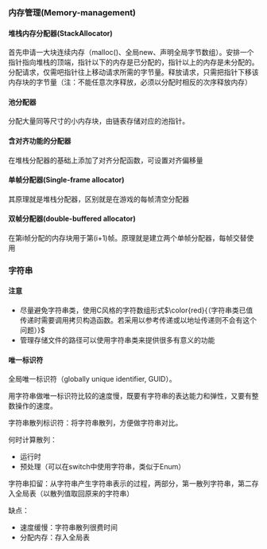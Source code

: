 ### 内存管理(Memory-management)

#### 堆栈内存分配器(StackAllocator)

首先申请一大块连续内存（malloc()、全局new、声明全局字节数组）。安排一个指针指向堆栈的顶端，指针以下的内存是已分配的，指针以上的内存是未分配的。分配请求，仅需吧指针往上移动请求所需的字节量。释放请求，只需把指针下移该内存块的字节量（注：不能任意次序释放，必须以分配时相反的次序释放内存）

#### 池分配器

分配大量同等尺寸的小内存块，由链表存储对应的池指针。

#### 含对齐功能的分配器

在堆栈分配器的基础上添加了对齐分配函数，可设置对齐偏移量

#### 单帧分配器(Single-frame allocator)

其原理就是堆栈分配器，区别就是在游戏的每帧清空分配器

#### 双帧分配器(double-buffered allocator)

在第i帧分配的内存块用于第(i+1)帧。原理就是建立两个单帧分配器，每帧交替使用

### 字符串

#### 注意

* 尽量避免字符串类，使用C风格的字符数组形式$\color{red}{（字符串类已值传递时需要调用拷贝构造函数。若采用以参考传递或以地址传递则不会有这个问题）}$
* 管理存储文件的路径可以使用字符串类来提供很多有意义的功能

#### 唯一标识符

全局唯一标识符（globally unique identifier, GUID）。

用字符串做唯一标识符比较的速度慢，既要有字符串的表达能力和弹性，又要有整数操作的速度。

字符串散列标识符：将字符串散列，方便做字符串对比。

何时计算散列：

* 运行时
* 预处理（可以在switch中使用字符串，类似于Enum）

字符串扣留：从字符串产生字符串表示的过程，两部分，第一散列字符串，第二存入全局表（以散列值取回原来的字符串）

缺点：

* 速度缓慢：字符串散列很费时间
* 分配内存：存入全局表